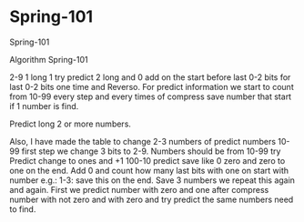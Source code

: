 # Spring-101
Spring-101

Algorithm Spring-101

2-9 1 long 1  try predict 2 long and 0 add on the start before last 0-2 bits for last 0-2 bits one time and Reverso. For predict information we start to count from 10-99 every step and every times of compress save number that start if 1 number is find.

Predict long 2 or more numbers.

Also, I have made the table to change 2-3 numbers of predict numbers 10-99 first step we change 3 bits to 2-9. Numbers should be from 10-99 try Predict change to ones and +1 100-10 predict save like 0 zero and zero to one on the end. Add 0 and count how many last bits with one on start with number e.g.: 1-3: save this on the end. Save 3 numbers we repeat this again and again. First we predict number with zero and one after compress number with not zero and with zero and try predict the same numbers need to find. 
 
